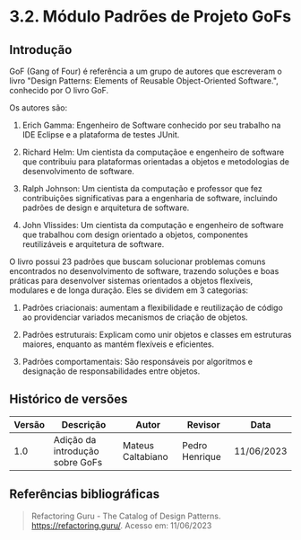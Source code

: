 # 3.2. Módulo Padrões de Projeto GoFs

## Introdução

GoF (Gang of Four) é referência a um grupo de autores que escreveram o livro "Design Patterns: Elements of Reusable Object-Oriented Software.", conhecido por O livro GoF.

Os autores são:

1. Erich Gamma: Engenheiro de Software conhecido por seu trabalho na IDE Eclipse e a plataforma de testes JUnit.

2. Richard Helm: Um cientista da computaçãoe e engenheiro de software que contribuiu para plataformas orientadas a objetos e metodologias de desenvolvimento de software.

3. Ralph Johnson: Um cientista da computação e professor que fez contribuições significativas para a engenharia de software, incluindo padrões de design e arquitetura de software.

4. John Vlissides: Um cientista da computação e engenheiro de software que trabalhou com design orientado a objetos, componentes reutilizáveis e arquitetura de software.

O livro possui 23 padrões que buscam solucionar problemas comuns encontrados no desenvolvimento de software, trazendo soluções e boas práticas para desenvolver sistemas orientados a objetos flexíveis, modulares e de longa duração. Eles se dividem em 3 categorias:

1. Padrões criacionais: aumentam a flexibilidade e reutilização de código ao providenciar variados mecanismos de criação de objetos.

2. Padrões estruturais: Explicam como unir objetos e classes em estruturas maiores, enquanto as mantém flexíveis e eficientes.

3. Padrões comportamentais: São responsáveis por algoritmos e designação de responsabilidades entre objetos.

## Histórico de versões

| Versão | Descrição                       | Autor             | Revisor        | Data       |
| ------ | ------------------------------- | ----------------- | -------------- | ---------- |
| 1.0    | Adição da introdução sobre GoFs | Mateus Caltabiano | Pedro Henrique | 11/06/2023 |

## Referências bibliográficas

> Refactoring Guru - The Catalog of Design Patterns. https://refactoring.guru/. Acesso em: 11/06/2023
